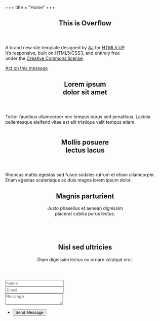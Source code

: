 +++
title = "Home"
+++
<!-- Banner -->
<section id="banner">
	<header>
		<h2>This is Overflow</h2>
	</header>
	<p>A brand new site template designed by <a href="http://twitter.com/ajlkn">AJ</a> for <a href="http://html5up.net">HTML5 UP</a>.<br />
	It’s responsive, built on HTML5/CSS3, and entirely free<br />
	under the <a href="http://html5up.net/license">Creative Commons license</a>.</p>
	<footer>
		<a href="#first" class="button style2 scrolly">Act on this message</a>
	</footer>
</section>

<!-- Feature 1 -->
<article id="first" class="container box style1 right">
	<a href="#" class="image fit"><img src="images/pic01.jpg" alt="" /></a>
	<div class="inner">
		<header>
			<h2>Lorem ipsum<br />
			dolor sit amet</h2>
		</header>
		<p>Tortor faucibus ullamcorper nec tempus purus sed penatibus. Lacinia pellentesque eleifend vitae est elit tristique velit tempus etiam.</p>
	</div>
</article>

<!-- Feature 2 -->
<article class="container box style1 left">
	<a href="#" class="image fit"><img src="images/pic02.jpg" alt="" /></a>
	<div class="inner">
		<header>
			<h2>Mollis posuere<br />
			lectus lacus</h2>
		</header>
		<p>Rhoncus mattis egestas sed fusce sodales rutrum et etiam ullamcorper. Etiam egestas scelerisque ac duis magna lorem ipsum dolor.</p>
	</div>
</article>

<!-- Portfolio -->
<article class="container box style2">
	<header>
		<h2>Magnis parturient</h2>
		<p>Justo phasellus et aenean dignissim<br />
		placerat cubilia purus lectus.</p>
	</header>
	<div class="inner gallery">
		<div class="row gtr-0">
			<div class="col-3 col-12-mobile"><a href="images/fulls/01.jpg" class="image fit"><img src="images/thumbs/01.jpg" alt="" title="Ad infinitum" /></a></div>
			<div class="col-3 col-12-mobile"><a href="images/fulls/02.jpg" class="image fit"><img src="images/thumbs/02.jpg" alt="" title="Dressed in Clarity" /></a></div>
			<div class="col-3 col-12-mobile"><a href="images/fulls/03.jpg" class="image fit"><img src="images/thumbs/03.jpg" alt="" title="Raven" /></a></div>
			<div class="col-3 col-12-mobile"><a href="images/fulls/04.jpg" class="image fit"><img src="images/thumbs/04.jpg" alt="" title="I'll have a cup of Disneyland, please" /></a></div>
		</div>
		<div class="row gtr-0">
			<div class="col-3 col-12-mobile"><a href="images/fulls/05.jpg" class="image fit"><img src="images/thumbs/05.jpg" alt="" title="Cherish" /></a></div>
			<div class="col-3 col-12-mobile"><a href="images/fulls/06.jpg" class="image fit"><img src="images/thumbs/06.jpg" alt="" title="Different." /></a></div>
			<div class="col-3 col-12-mobile"><a href="images/fulls/07.jpg" class="image fit"><img src="images/thumbs/07.jpg" alt="" title="History was made here" /></a></div>
			<div class="col-3 col-12-mobile"><a href="images/fulls/08.jpg" class="image fit"><img src="images/thumbs/08.jpg" alt="" title="People come and go and walk away" /></a></div>
		</div>
	</div>
</article>

<!-- Contact -->
<article class="container box style3">
	<header>
		<h2>Nisl sed ultricies</h2>
		<p>Diam dignissim lectus eu ornare volutpat orci.</p>
	</header>
	<form method="post" action="#">
		<div class="row gtr-50">
			<div class="col-6 col-12-mobile"><input type="text" class="text" name="name" placeholder="Name" /></div>
			<div class="col-6 col-12-mobile"><input type="text" class="text" name="email" placeholder="Email" /></div>
			<div class="col-12">
				<textarea name="message" placeholder="Message"></textarea>
			</div>
			<div class="col-12">
				<ul class="actions">
					<li><input type="submit" value="Send Message" /></li>
				</ul>
			</div>
		</div>
	</form>
</article>
